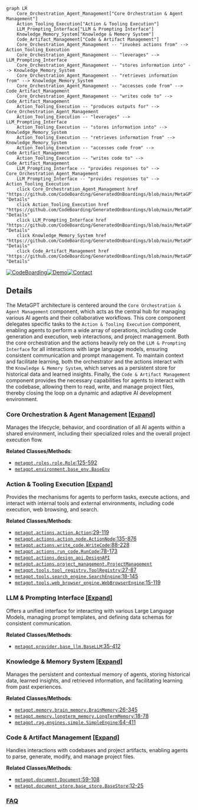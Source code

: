 ```mermaid
graph LR
    Core_Orchestration_Agent_Management["Core Orchestration & Agent Management"]
    Action_Tooling_Execution["Action & Tooling Execution"]
    LLM_Prompting_Interface["LLM & Prompting Interface"]
    Knowledge_Memory_System["Knowledge & Memory System"]
    Code_Artifact_Management["Code & Artifact Management"]
    Core_Orchestration_Agent_Management -- "invokes actions from" --> Action_Tooling_Execution
    Core_Orchestration_Agent_Management -- "leverages" --> LLM_Prompting_Interface
    Core_Orchestration_Agent_Management -- "stores information into" --> Knowledge_Memory_System
    Core_Orchestration_Agent_Management -- "retrieves information from" --> Knowledge_Memory_System
    Core_Orchestration_Agent_Management -- "accesses code from" --> Code_Artifact_Management
    Core_Orchestration_Agent_Management -- "writes code to" --> Code_Artifact_Management
    Action_Tooling_Execution -- "produces outputs for" --> Core_Orchestration_Agent_Management
    Action_Tooling_Execution -- "leverages" --> LLM_Prompting_Interface
    Action_Tooling_Execution -- "stores information into" --> Knowledge_Memory_System
    Action_Tooling_Execution -- "retrieves information from" --> Knowledge_Memory_System
    Action_Tooling_Execution -- "accesses code from" --> Code_Artifact_Management
    Action_Tooling_Execution -- "writes code to" --> Code_Artifact_Management
    LLM_Prompting_Interface -- "provides responses to" --> Core_Orchestration_Agent_Management
    LLM_Prompting_Interface -- "provides responses to" --> Action_Tooling_Execution
    click Core_Orchestration_Agent_Management href "https://github.com/CodeBoarding/GeneratedOnBoardings/blob/main/MetaGPT/Core_Orchestration_Agent_Management.md" "Details"
    click Action_Tooling_Execution href "https://github.com/CodeBoarding/GeneratedOnBoardings/blob/main/MetaGPT/Action_Tooling_Execution.md" "Details"
    click LLM_Prompting_Interface href "https://github.com/CodeBoarding/GeneratedOnBoardings/blob/main/MetaGPT/LLM_Prompting_Interface.md" "Details"
    click Knowledge_Memory_System href "https://github.com/CodeBoarding/GeneratedOnBoardings/blob/main/MetaGPT/Knowledge_Memory_System.md" "Details"
    click Code_Artifact_Management href "https://github.com/CodeBoarding/GeneratedOnBoardings/blob/main/MetaGPT/Code_Artifact_Management.md" "Details"
```

[![CodeBoarding](https://img.shields.io/badge/Generated%20by-CodeBoarding-9cf?style=flat-square)](https://github.com/CodeBoarding/CodeBoarding)[![Demo](https://img.shields.io/badge/Try%20our-Demo-blue?style=flat-square)](https://www.codeboarding.org/demo)[![Contact](https://img.shields.io/badge/Contact%20us%20-%20contact@codeboarding.org-lightgrey?style=flat-square)](mailto:contact@codeboarding.org)

## Details

The MetaGPT architecture is centered around the `Core Orchestration & Agent Management` component, which acts as the central hub for managing various AI agents and their collaborative workflows. This core component delegates specific tasks to the `Action & Tooling Execution` component, enabling agents to perform a wide array of operations, including code generation and execution, web interactions, and project management. Both the core orchestration and the actions heavily rely on the `LLM & Prompting Interface` for all interactions with large language models, ensuring consistent communication and prompt management. To maintain context and facilitate learning, both the orchestrator and the actions interact with the `Knowledge & Memory System`, which serves as a persistent store for historical data and learned insights. Finally, the `Code & Artifact Management` component provides the necessary capabilities for agents to interact with the codebase, allowing them to read, write, and manage project files, thereby closing the loop on a dynamic and adaptive AI development environment.

### Core Orchestration & Agent Management [[Expand]](./Core_Orchestration_Agent_Management.md)
Manages the lifecycle, behavior, and coordination of all AI agents within a shared environment, including their specialized roles and the overall project execution flow.


**Related Classes/Methods**:

- <a href="https://github.com/geekan/MetaGPT/blob/main/metagpt/roles/role.py#L125-L592" target="_blank" rel="noopener noreferrer">`metagpt.roles.role.Role`:125-592</a>
- <a href="https://github.com/geekan/MetaGPT/blob/main/metagpt/environment/base_env.py" target="_blank" rel="noopener noreferrer">`metagpt.environment.base_env.BaseEnv`</a>


### Action & Tooling Execution [[Expand]](./Action_Tooling_Execution.md)
Provides the mechanisms for agents to perform tasks, execute actions, and interact with internal tools and external environments, including code execution, web browsing, and search.


**Related Classes/Methods**:

- <a href="https://github.com/geekan/MetaGPT/blob/main/metagpt/actions/action.py#L29-L119" target="_blank" rel="noopener noreferrer">`metagpt.actions.action.Action`:29-119</a>
- <a href="https://github.com/geekan/MetaGPT/blob/main/metagpt/actions/action_node.py#L135-L876" target="_blank" rel="noopener noreferrer">`metagpt.actions.action_node.ActionNode`:135-876</a>
- <a href="https://github.com/geekan/MetaGPT/blob/main/metagpt/actions/write_code.py#L88-L228" target="_blank" rel="noopener noreferrer">`metagpt.actions.write_code.WriteCode`:88-228</a>
- <a href="https://github.com/geekan/MetaGPT/blob/main/metagpt/actions/run_code.py#L78-L173" target="_blank" rel="noopener noreferrer">`metagpt.actions.run_code.RunCode`:78-173</a>
- <a href="https://github.com/geekan/MetaGPT/blob/main/metagpt/actions/design_api.py" target="_blank" rel="noopener noreferrer">`metagpt.actions.design_api.DesignAPI`</a>
- <a href="https://github.com/geekan/MetaGPT/blob/main/metagpt/actions/project_management.py" target="_blank" rel="noopener noreferrer">`metagpt.actions.project_management.ProjectManagement`</a>
- <a href="https://github.com/geekan/MetaGPT/blob/main/metagpt/tools/tool_registry.py#L27-L87" target="_blank" rel="noopener noreferrer">`metagpt.tools.tool_registry.ToolRegistry`:27-87</a>
- <a href="https://github.com/geekan/MetaGPT/blob/main/metagpt/tools/search_engine.py#L18-L145" target="_blank" rel="noopener noreferrer">`metagpt.tools.search_engine.SearchEngine`:18-145</a>
- <a href="https://github.com/geekan/MetaGPT/blob/main/metagpt/tools/web_browser_engine.py#L15-L119" target="_blank" rel="noopener noreferrer">`metagpt.tools.web_browser_engine.WebBrowserEngine`:15-119</a>


### LLM & Prompting Interface [[Expand]](./LLM_Prompting_Interface.md)
Offers a unified interface for interacting with various Large Language Models, managing prompt templates, and defining data schemas for consistent communication.


**Related Classes/Methods**:

- <a href="https://github.com/geekan/MetaGPT/blob/main/metagpt/provider/base_llm.py#L35-L412" target="_blank" rel="noopener noreferrer">`metagpt.provider.base_llm.BaseLLM`:35-412</a>


### Knowledge & Memory System [[Expand]](./Knowledge_Memory_System.md)
Manages the persistent and contextual memory of agents, storing historical data, learned insights, and retrieved information, and facilitating learning from past experiences.


**Related Classes/Methods**:

- <a href="https://github.com/geekan/MetaGPT/blob/main/metagpt/memory/brain_memory.py#L26-L345" target="_blank" rel="noopener noreferrer">`metagpt.memory.brain_memory.BrainMemory`:26-345</a>
- <a href="https://github.com/geekan/MetaGPT/blob/main/metagpt/memory/longterm_memory.py#L18-L78" target="_blank" rel="noopener noreferrer">`metagpt.memory.longterm_memory.LongTermMemory`:18-78</a>
- <a href="https://github.com/geekan/MetaGPT/blob/main/metagpt/rag/engines/simple.py#L64-L411" target="_blank" rel="noopener noreferrer">`metagpt.rag.engines.simple.SimpleEngine`:64-411</a>


### Code & Artifact Management [[Expand]](./Code_Artifact_Management.md)
Handles interactions with codebases and project artifacts, enabling agents to parse, generate, modify, and manage project files.


**Related Classes/Methods**:

- <a href="https://github.com/geekan/MetaGPT/blob/main/metagpt/document.py#L59-L108" target="_blank" rel="noopener noreferrer">`metagpt.document.Document`:59-108</a>
- <a href="https://github.com/geekan/MetaGPT/blob/main/metagpt/document_store/base_store.py#L12-L25" target="_blank" rel="noopener noreferrer">`metagpt.document_store.base_store.BaseStore`:12-25</a>




### [FAQ](https://github.com/CodeBoarding/GeneratedOnBoardings/tree/main?tab=readme-ov-file#faq)